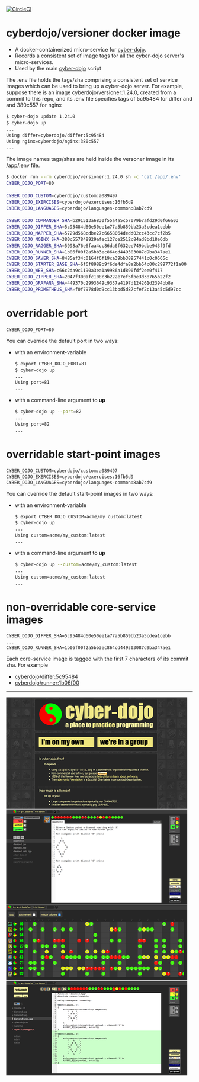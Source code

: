 [![CircleCI](https://circleci.com/gh/cyber-dojo/versioner.svg?style=svg)](https://circleci.com/gh/cyber-dojo/versioner)

# cyberdojo/versioner docker image

- A docker-containerized micro-service for [cyber-dojo](http://cyber-dojo.org).
- Records a consistent set of image tags for all the cyber-dojo server's micro-services.
- Used by the main [cyber-dojo](https://github.com/cyber-dojo/commander/blob/master/cyber-dojo) script

The .env file holds the tags/sha comprising a consistent set of service images
which can be used to bring up a cyber-dojo server.
For example, suppose there is an image cyberdojo/versioner:1.24.0, created from
a commit to this repo, and its .env file specifies tags of 5c95484 for differ and
and 380c557 for nginx
```bash
$ cyber-dojo update 1.24.0
$ cyber-dojo up
...
Using differ=cyberdojo/differ:5c95484
Using nginx=cyberdojo/nginx:380c557
...
```

The image names tags/shas are held inside the versoner image in its /app/.env file.
```bash
$ docker run --rm cyberdojo/versioner:1.24.0 sh -c 'cat /app/.env'
CYBER_DOJO_PORT=80

CYBER_DOJO_CUSTOM=cyberdojo/custom:a089497
CYBER_DOJO_EXERCISES=cyberdojo/exercises:16fb5d9
CYBER_DOJO_LANGUAGES=cyberdojo/languages-common:8ab7cd9

CYBER_DOJO_COMMANDER_SHA=b291513a6830f55a4a5c57079b7afd29d0f66a03
CYBER_DOJO_DIFFER_SHA=5c95484d60e50ee1a77a5b859bb23a5cdea1cebb
CYBER_DOJO_MAPPER_SHA=5729d568cdbe27c6658064dedd02cc43cc7cf2b5
CYBER_DOJO_NGINX_SHA=380c557848929afec127ce2512c84ad8bd18e6db
CYBER_DOJO_RAGGER_SHA=5998a76e6faa4cc86da6f632ee749bdbe943f9fd
CYBER_DOJO_RUNNER_SHA=1b06f00f2a5bb3ec864cd449303087d9ba347ae1
CYBER_DOJO_SAVER_SHA=8485ef34c0164f6f19ca39bb38957441c0c0665c
CYBER_DOJO_STARTER_BASE_SHA=6f6f8989b9f6de4dfa8a2bb54c00c299772f1a00
CYBER_DOJO_WEB_SHA=c66c2da9c1190a3ea1a9986a1d890fdf2ee0f417
CYBER_DOJO_ZIPPER_SHA=2047f300afc108c3b222e7ef5fbe3d38765b22f2
CYBER_DOJO_GRAFANA_SHA=449370c2993649c9337a4197d124261d2394bb8e
CYBER_DOJO_PROMETHEUS_SHA=f0f7978d0d9cc13bbd5d87cfef2c13a45c5d97cc
```

# overridable port
```text
CYBER_DOJO_PORT=80
```
You can override the default port in two ways:
* with an environment-variable
  ```bash
  $ export CYBER_DOJO_PORT=81
  $ cyber-dojo up
  ...
  Using port=81
  ...
  ```
* with a command-line argument to **up**
  ```bash
  $ cyber-dojo up --port=82
  ...
  Using port=82
  ...
  ```

# overridable start-point images
```text
CYBER_DOJO_CUSTOM=cyberdojo/custom:a089497
CYBER_DOJO_EXERCISES=cyberdojo/exercises:16fb5d9
CYBER_DOJO_LANGUAGES=cyberdojo/languages-common:8ab7cd9
```
You can override the default start-point images in two ways:
* with an environment-variable
  ```bash
  $ export CYBER_DOJO_CUSTOM=acme/my_custom:latest
  $ cyber-dojo up
  ...
  Using custom=acme/my_custom:latest
  ...
  ```
* with a command-line argument to **up**
  ```bash
  $ cyber-dojo up --custom=acme/my_custom:latest
  ...
  Using custom=acme/my_custom:latest
  ...
  ```

# non-overridable core-service images
```text
CYBER_DOJO_DIFFER_SHA=5c95484d60e50ee1a77a5b859bb23a5cdea1cebb
...
CYBER_DOJO_RUNNER_SHA=1b06f00f2a5bb3ec864cd449303087d9ba347ae1
```
Each core-service image is tagged with the first 7 characters of its commit sha.
For example
- [cyberdojo/differ:5c95484](https://hub.docker.com/r/cyberdojo/differ/tags)
- [cyberdojo/runner:1b06f00](https://hub.docker.com/r/cyberdojo/runner/tags)

- - - -

![cyber-dojo.org home page](https://github.com/cyber-dojo/cyber-dojo/blob/master/shared/home_page_snapshot.png)
